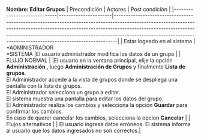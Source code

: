 **Nombre: Editar Grupos**
| Precondición | Actores | Post condición |
|-----------------------------|----------------------|-------------------------------------------------------------------------------------------------------------------------------------------------------------------------------------------------------------------------------------------------------------------------------------------------------------------------|
| Estar logeado en el sistema | *ADMINISTRADOR<br>*SISTEMA |El usuario administrador modifica los datos de un grupo |
| FLUJO NORMAL | |El usuario en la ventana principal, elije la opción **Administración** , luego **Administración de Grupos** y finalmente **Lista de grupos**.<br> El Administrador accede a la vista de grupos donde se despliega una pantalla con la lista de grupos. <br> El Administrador selecciona un grupo a editar. <br> El sistema muestra una pantalla para editar los datos del grupo. <br> El Administrador realiza los cambios y selecciona la opción **Guardar** para confirmar los cambios. <br> En caso de querer cancelar los cambios, selecciona la opcion **Cancelar** |
| Flujos alternativos | | El usuario ingresa datos erróneos. El sistema informa al usuario que los datos ingresados no son correctos.|
